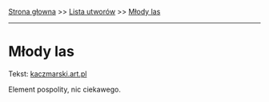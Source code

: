 [Strona głowna](../index.md) >> [Lista utworów](../list.md) >> [Młody las](303.md)

---

# Młody las

Tekst: [kaczmarski.art.pl](https://www.kaczmarski.art.pl/tworczosc/wiersze/mlody-las/)

Element pospolity, nic ciekawego.